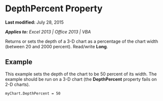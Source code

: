 
# DepthPercent Property

 **Last modified:** July 28, 2015

 _**Applies to:** Excel 2013 | Office 2013 | VBA_

Returns or sets the depth of a 3-D chart as a percentage of the chart width (between 20 and 2000 percent). Read/write  **Long**.


## Example

This example sets the depth of the chart to be 50 percent of its width. The example should be run on a 3-D chart (the  **DepthPercent** property fails on 2-D charts).


```
myChart.DepthPercent = 50
```

